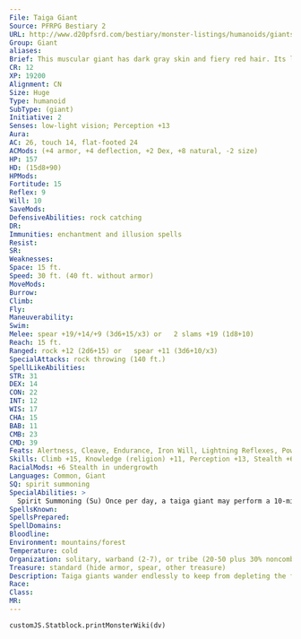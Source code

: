 ```yaml
---
File: Taiga Giant
Source: PFRPG Bestiary 2
URL: http://www.d20pfsrd.com/bestiary/monster-listings/humanoids/giants/giant-true/taiga-giant
Group: Giant
aliases: 
Brief: This muscular giant has dark gray skin and fiery red hair. Its lower jaw bears sharp fangs, and it wields a huge, primitive spear.
CR: 12
XP: 19200
Alignment: CN
Size: Huge
Type: humanoid
SubType: (giant)
Initiative: 2
Senses: low-light vision; Perception +13
Aura: 
AC: 26, touch 14, flat-footed 24
ACMods: (+4 armor, +4 deflection, +2 Dex, +8 natural, -2 size)
HP: 157
HD: (15d8+90)
HPMods: 
Fortitude: 15
Reflex: 9
Will: 10
SaveMods: 
DefensiveAbilities: rock catching
DR: 
Immunities: enchantment and illusion spells
Resist: 
SR: 
Weaknesses: 
Space: 15 ft.
Speed: 30 ft. (40 ft. without armor)
MoveMods: 
Burrow: 
Climb: 
Fly: 
Maneuverability: 
Swim: 
Melee: spear +19/+14/+9 (3d6+15/x3) or   2 slams +19 (1d8+10)
Reach: 15 ft.
Ranged: rock +12 (2d6+15) or   spear +11 (3d6+10/x3)
SpecialAttacks: rock throwing (140 ft.)
SpellLikeAbilities: 
STR: 31
DEX: 14
CON: 22
INT: 12
WIS: 17
CHA: 15
BAB: 11
CMB: 23
CMD: 39
Feats: Alertness, Cleave, Endurance, Iron Will, Lightning Reflexes, Power Attack, Self-Sufficient, Shot on the RunB, Vital Strike
Skills: Climb +15, Knowledge (religion) +11, Perception +13, Stealth +6 (+12 in undergrowth), Survival +20
RacialMods: +6 Stealth in undergrowth
Languages: Common, Giant
SQ: spirit summoning
SpecialAbilities: >
  Spirit Summoning (Su) Once per day, a taiga giant may perform a 10-minute ritual to tap into the power and insight of his ancestral spirits. These spirits provide a +4 deflection bonus to AC, immunity to enchantment and illusion spells, and one of the following spell effects: bless, endure elements, protection from evil, protection from good, or see invisibility. The effects of a spirit summoning persist for 24 hours.
SpellsKnown: 
SpellsPrepared: 
SpellDomains: 
Bloodline: 
Environment: mountains/forest
Temperature: cold
Organization: solitary, warband (2-7), or tribe (20-50 plus 30% noncombatants, 1 druid or oracle of 3rd-5th level, 2-4 barbarian or ranger hunters of 3rd-5th level, 1 chieftain barbarian or fighter of 4th-7th level, 2-6 dire bears, 2-6 dire tigers, and 8-12 stone giants)
Treasure: standard (hide armor, spear, other treasure)
Description: Taiga giants wander endlessly to keep from depleting the food supply of any one area. Aurochs and mammoths are their preferred inland prey, while whales, seals, and walruses provide food in coastal regions. These animals form the cornerstone of tribal survival, not just for the food they provide but because nearly all of a tribe's possessions, from their portable shelters to their weapons, are crafted from the bone, hides, and sinews of felled beasts. Little is wasted.  Taiga giants are also deeply spiritual, worshiping their ancestors. Every tribe member learns to call forth ancestor spirits at a young age. Taiga giants are ashamed of being the ancestors of rune giants as, like most giants, they both hate and fear rune giants as slavers and monsters.  A typical taiga giant stands 20 feet in height and weighs 10,000 pounds. Skin tones vary from dark to pale gray, with hair color ranging from dark brown to red.
Race: 
Class: 
MR: 
---
```

```dataviewjs
customJS.Statblock.printMonsterWiki(dv)
```
